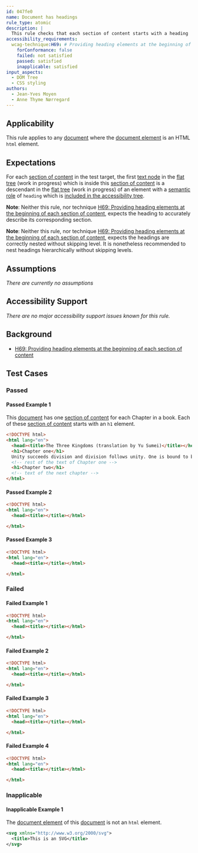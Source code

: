 ```yaml
---
id: 047fe0
name: Document has headings
rule_type: atomic
description: |
  This rule checks that each section of content starts with a heading
accessibility_requirements:
  wcag-technique:H69: # Providing heading elements at the beginning of each section of content
    forConformance: false
    failed: not satisfied
    passed: satisfied
    inapplicable: satisfied
input_aspects:
  - DOM Tree
  - CSS styling
authors:
  - Jean-Yves Moyen
  - Anne Thyme Nørregard
---
```


## Applicability

This rule applies to any [document](#https://dom.spec.whatwg.org/#concept-document) where the [document element](#https://dom.spec.whatwg.org/#document-element) is an HTML `html` element.

## Expectations

For each [section of content](#section-of-content) in the test target, the first [text node](https://dom.spec.whatwg.org/#text) in the [flat tree](https://drafts.csswg.org/css-scoping/#flat-tree) (work in progress) which is inside this [section of content](#section-of-content) is a descendant in the [flat tree](https://drafts.csswg.org/css-scoping/#flat-tree) (work in progress) of an element with a [semantic role](#semantic-role) of `heading` which is [included in the accessibility tree](#included-in-the-accessibility-tree).

**Note**: Neither this rule, nor technique [H69: Providing heading elements at the beginning of each section of content](https://www.w3.org/WAI/WCAG21/Techniques/html/H69), expects the heading to accurately describe its corresponding section.

**Note**: Neither this rule, nor technique [H69: Providing heading elements at the beginning of each section of content](https://www.w3.org/WAI/WCAG21/Techniques/html/H69), expects the headings are correctly nested without skipping level. It is nonetheless recommended to nest headings hierarchically without skipping levels.

## Assumptions

_There are currently no assumptions_

## Accessibility Support

_There are no major accessibility support issues known for this rule._

## Background

- [H69: Providing heading elements at the beginning of each section of content](https://www.w3.org/WAI/WCAG21/Techniques/html/H69)

## Test Cases

### Passed

#### Passed Example 1

This [document](#https://dom.spec.whatwg.org/#concept-document) has one [section of content](#section-of-content) for each Chapter in a book. Each of these [section of content](#section-of-content) starts with an `h1` element.

```html
<!DOCTYPE html>
<html lang="en">
  <head><title>The Three Kingdoms (translation by Yu Sumei)</title></head>
  <h1>Chapter one</h1>
  Unity succeeds division and division follows unity. One is bound to be replaced by the other after a long span of time.
  <!-- rest of the text of Chapter one -->
  <h1>Chapter two</h1>
  <!-- text of the next chapter -->
</html>
```

#### Passed Example 2

```html
<!DOCTYPE html>
<html lang="en">
  <head><title></title></html>

</html>
```

#### Passed Example 3

```html
<!DOCTYPE html>
<html lang="en">
  <head><title></title></html>

</html>
```

### Failed

#### Failed Example 1

```html
<!DOCTYPE html>
<html lang="en">
  <head><title></title></html>

</html>
```

#### Failed Example 2

```html
<!DOCTYPE html>
<html lang="en">
  <head><title></title></html>

</html>
```

#### Failed Example 3

```html
<!DOCTYPE html>
<html lang="en">
  <head><title></title></html>

</html>
```

#### Failed Example 4

```html
<!DOCTYPE html>
<html lang="en">
  <head><title></title></html>

</html>
```

### Inapplicable

#### Inapplicable Example 1

The [document element](#https://dom.spec.whatwg.org/#document-element) of this [document](#https://dom.spec.whatwg.org/#concept-document) is not an `html` element.

```svg
<svg xmlns="http://www.w3.org/2000/svg">
  <title>This is an SVG</title>
</svg>
```

